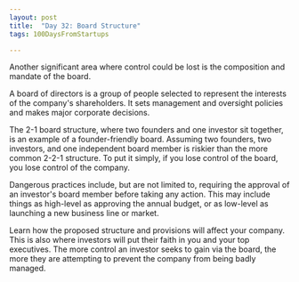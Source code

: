 ```yaml
---
layout: post
title:  "Day 32: Board Structure"
tags: 100DaysFromStartups

---
```


Another significant area where control could be lost is the composition and mandate of the board.

A board of directors is a group of people selected to represent the interests of the company's shareholders. It sets management and oversight policies and makes major corporate decisions.

The 2-1 board structure, where two founders and one investor sit together, is an example of a founder-friendly board. Assuming two founders, two investors, and one independent board member is riskier than the more common 2-2-1 structure. To put it simply, if you lose control of the board, you lose control of the company.

Dangerous practices include, but are not limited to, requiring the approval of an investor's board member before taking any action. This may include things as high-level as approving the annual budget, or as low-level as launching a new business line or market.

Learn how the proposed structure and provisions will affect your company. This is also where investors will put their faith in you and your top executives. The more control an investor seeks to gain via the board, the more they are attempting to prevent the company from being badly managed.
